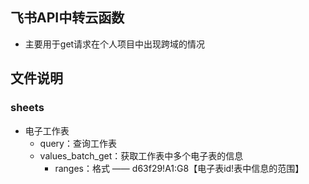 ## 飞书API中转云函数
- 主要用于get请求在个人项目中出现跨域的情况

## 文件说明
### sheets
- 电子工作表
	- query：查询工作表
	- values_batch_get：获取工作表中多个电子表的信息
		- ranges：格式 —— d63f29!A1:G8【电子表id!表中信息的范围】
